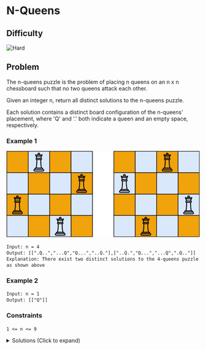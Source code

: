 # N-Queens

## Difficulty

![Hard](https://img.shields.io/badge/hard-d9534f?style=for-the-badge&logoColor=white)

## Problem

The n-queens puzzle is the problem of placing n queens on an n x n chessboard such that no two queens attack each other.

Given an integer n, return all distinct solutions to the n-queens puzzle.

Each solution contains a distinct board configuration of the n-queens' placement, where 'Q' and '.' both indicate a queen and an empty space, respectively.

### Example 1

![Example 1](./images/example-1.jpg)

```
Input: n = 4
Output: [[".Q..","...Q","Q...","..Q."],["..Q.","Q...","...Q",".Q.."]]
Explanation: There exist two distinct solutions to the 4-queens puzzle as shown above
```

### Example 2

```
Input: n = 1
Output: [["Q"]]
```

### Constraints

`1 <= n <= 9`

<details>
  <summary>Solutions (Click to expand)</summary>

### Explanation

#### Backtracking

Instead of trying every single grid possibility, we can use backtracking to help us build a valid grid possibilities.

If we know how the Queen move on a chess board we know there are 8 directions that a queen can take to overtake another piece, this includes:

1. `left`
2. `right`
3. `down`
4. `up`
5. `up-right`
6. `up-left`
7. `down-left`
8. `down-right`

We can reduce this down to

1. `horizontal`
2. `vertical`
3. `primary diagonal \`
4. `secondary diagonal /`

If we add coordinates (in the form of `i` and `j`) to a board, we can see the Queen can overtake any piece that has the same `i` or the same `j` as the Queen.

![Queen's paths for horizontals and vertical movements](./images/solution-1.png)

Similarly for diagonal paths we can see that pieces that have the same difference between their coords or the same sum between their coords as the Queen's coords, then the Queen can overtake that piece.

![Queen's paths for diagonal paths](./images/solution-2.png)

Here all of the spaces in the primary diagonal `\` have the same difference between the coords and all the spaces in the secondary diagonal `/` have the same different between the coords

After taking into account the space the Queen can overtake we are left with the resulting board that show where we can place all the remaining Queens

![Board after Queen's path](./images/solution-3.png)

Our goal is to build boards that have `n` Queens where all Queens are safe from takeover. In terms of a grid this mean that no two queens can be:

1. Part of the same row
2. Part of the same column
3. Part of the same primary diagonal
4. Part of the same secondary diagonal

If we are build a board from top to bottom, then we only need to make sure that we are placing a new piece on every new row. This automatically satisfies that first condition. We then have to if there is a piece in the same column. Since we are building from top to bottom, we only need to check if that are pieces in the same column in the rows above. Lastly, we need to check the diagonals. Again since were building the board from top to bottom we only need to check the board from the current row up.

If we get a board where all `n` queens are placed, we will copy the current state of the board into a `res` list backtrack to the very last piece that we can move and try different spaces.

Time: `O(N!)` Where `N` is the number of queens

Space: `O(N*N)` A grid of `N*N` spaces to build boards

- [JavaScript](./q-queens.js)
- [TypeScript](./q-queens.ts)
- [Java](./q-queens.java)
- [Go](./q-queens.go)

</details>
